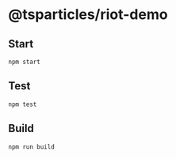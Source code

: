 # @tsparticles/riot-demo



## Start

```shell
npm start
```

## Test

```shell
npm test
```

## Build

```shell
npm run build
```
